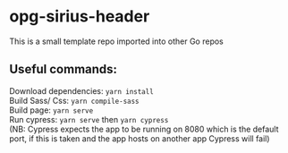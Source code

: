 # opg-sirius-header
<p> This is a small template repo imported into other Go repos </p>

## Useful commands:

Download dependencies: `yarn install` <br>
Build Sass/ Css: `yarn compile-sass` <br>
Build page: `yarn serve` <br> 
Run cypress: `yarn serve` then `yarn cypress` <br>
(NB: Cypress expects the app to be running on 8080 which is the default port, 
if this is taken and the app hosts on another app Cypress will fail)